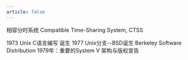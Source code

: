 ```yaml
---
article: false
---
```


相容分时系统 Compatible Time-Sharing System, CTSS

1973 Unix C语言编写 诞生
1977 Unix分支--BSD诞生  Berkeley Software Distribution
1979年：重要的System V 架构与版权宣告
